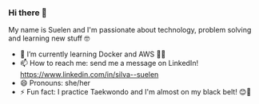### Hi there 👋

My name is Suelen and I'm passionate about technology, problem solving and learning new stuff 🤓

- 🌱 I’m currently learning Docker and AWS 👩‍💻
- 📫 How to reach me: send me a message on LinkedIn! https://www.linkedin.com/in/silva--suelen
- 😄 Pronouns: she/her
- ⚡ Fun fact: I practice Taekwondo and I'm almost on my black belt! 😊🥋
